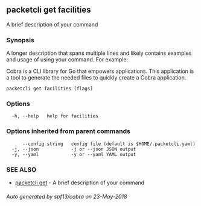## packetcli get facilities

A brief description of your command

### Synopsis

A longer description that spans multiple lines and likely contains examples
and usage of using your command. For example:

Cobra is a CLI library for Go that empowers applications.
This application is a tool to generate the needed files
to quickly create a Cobra application.

```
packetcli get facilities [flags]
```

### Options

```
  -h, --help   help for facilities
```

### Options inherited from parent commands

```
      --config string   config file (default is $HOME/.packetcli.yaml)
  -j, --json            -j or --json JSON output
  -y, --yaml            -y or --yaml YAML output
```

### SEE ALSO

* [packetcli get](packetcli_get.md)	 - A brief description of your command

###### Auto generated by spf13/cobra on 23-May-2018
